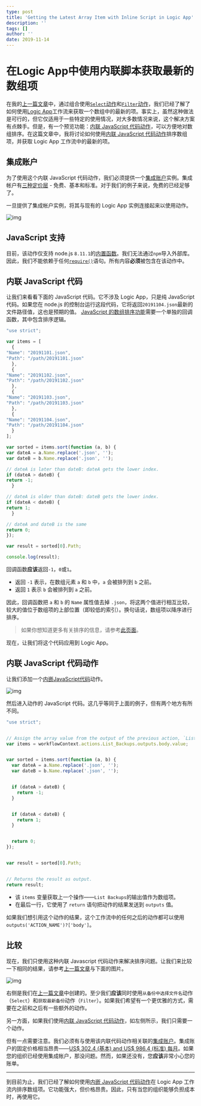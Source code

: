 ```yaml
---
type: post
title: 'Getting the Latest Array Item with Inline Script in Logic App'
description: ''
tags: []
author: ''
date: 2019-11-14
---
```


# 在Logic App中使用内联脚本获取最新的数组项

在我的[上一篇文章](https://devkimchi.com/2019/11/06/getting-the-latest-array-item-in-logic-app/)中，通过组合使用[`Select`动作](https://docs.microsoft.com/azure/logic-apps/logic-apps-workflow-actions-triggers?WT.mc_id=devkimchicom-blog-juyoo#select-action)和[`Filter`动作](https://docs.microsoft.com/azure/logic-apps/logic-apps-workflow-actions-triggers?WT.mc_id=devkimchicom-blog-juyoo#query-action)，我们已经了解了如何使用[Logic App](https://docs.microsoft.com/azure/logic-apps/logic-apps-overview?WT.mc_id=devkimchicom-blog-juyoo)工作流来获取一个数组中的最新的项。事实上，虽然这种做法是可行的，但它仅适用于一些特定的使用情况，对大多数情况来说，这个解决方案有点棘手。但是，有一个预览功能：[内联 JavaScript 代码动作](https://docs.microsoft.com/azure/logic-apps/logic-apps-add-run-inline-code?WT.mc_id=devkimchicom-blog-juyoo)，可以方便地对数组排序。在这篇文章中，我将讨论如何使用[内联 JavaScript 代码动作](https://docs.microsoft.com/azure/logic-apps/logic-apps-add-run-inline-code?WT.mc_id=devkimchicom-blog-juyoo)排序数组项，并获取 Logic App 工作流中的最新的项。

## 集成账户

为了使用这个内联 JavaScript 代码动作，我们必须提供一个[集成账户](https://docs.microsoft.com/azure/logic-apps/logic-apps-enterprise-integration-create-integration-account?WT.mc_id=devkimchicom-blog-juyoo)实例。集成帐户有[三种定价层](https://docs.microsoft.com/azure/logic-apps/logic-apps-pricing?WT.mc_id=devkimchicom-blog-juyoo#integration-accounts) - 免费、基本和标准。对于我们的例子来说，免费的已经足够了。

一旦提供了集成帐户实例，将其与现有的 Logic App 实例连接起来以使用动作。

![img](https://sa0blogs.blob.core.windows.net/devkimchi/2019/11/getting-the-latest-array-item-with-inline-script-in-logic-app-03.png)

## JavaScript 支持

目前，该动作仅支持 node.js `8.11.1`的[内置函数](https://developer.mozilla.org/docs/Web/JavaScript/Reference/Global_Objects)。我们无法通过`npm`导入外部库。因此，我们不能依赖于任何[`require()`](https://nodejs.org/docs/latest-v8.x/api/modules.html#modules_require)语句。所有内容**必须**被包含在该动作中。

## 内联 JavaScript 代码

让我们来看看下面的 JavaScript 代码。它不涉及 Logic App，只是纯 JavaScript 代码。如果您在 node.js 的控制台运行这段代码，它将返回`20191104.json`最新的文件路径值，这也是预期的值。 [JavaScript 的数组排序功能](https://developer.mozilla.org/docs/Web/JavaScript/Reference/Global_Objects/Array/sort)需要一个单独的回调函数，其中包含排序逻辑。

```javascript
"use strict";

var items = [
  {
"Name": "20191101.json",
"Path": "/path/20191101.json"
  },
  {
"Name": "20191102.json",
"Path": "/path/20191102.json"
  },
  {
"Name": "20191103.json",
"Path": "/path/20191103.json"
  },
  {
"Name": "20191104.json",
"Path": "/path/20191104.json"
  }
];

var sorted = items.sort(function (a, b) {
var dateA = a.Name.replace('.json', '');
var dateB = b.Name.replace('.json', '');

// dateA is later than dateB: dateA gets the lower index.
if (dateA > dateB) {
return -1;
  }

// dateA is older than dateB: dateB gets the lower index.
if (dateA < dateB) {
return 1;
  }

// dateA and dateB is the same
return 0;
});

var result = sorted[0].Path;

console.log(result);
```

回调函数**应该**返回`-1`，`0`或`1`。

- 返回 `-1` 表示，在数组元素 `a` 和 `b` 中，`a` 会被排列到 `b` 之前。
- 返回 `1` 表示 `b` 会被排列到 `a` 之前。

因此，回调函数把 `a` 和 `b` 的 `Name` 属性值去掉 `.json`，将这两个值进行相互比较，较大的值位于数组项的上部位置（即较低的索引）。换句话说，数组项以降序进行排序。

> 如果你想知道更多有关排序的信息，请参考[此页面](https://developer.mozilla.org/docs/Web/JavaScript/Reference/Global_Objects/Array/sort#Description)。

现在，让我们将这个代码应用到 Logic App。

## 内联 JavaScript 代码动作

让我们添加一个[内嵌JavaScript代码](https://docs.microsoft.com/azure/logic-apps/logic-apps-add-run-inline-code?WT.mc_id=devkimchicom-blog-juyoo)动作。

![img](https://sa0blogs.blob.core.windows.net/devkimchi/2019/11/getting-the-latest-array-item-with-inline-script-in-logic-app-01.png)

然后进入动作的 JavaScript 代码。这几乎等同于上面的例子，但有两个地方有所不同。

```javascript
"use strict";


// Assign the array value from the output of the previous action, `List Backups`.
var items = workflowContext.actions.List_Backups.outputs.body.value;


var sorted = items.sort(function (a, b) {
  var dateA = a.Name.replace('.json', '');
  var dateB = b.Name.replace('.json', '');


  if (dateA > dateB) {
    return -1;
  }


  if (dateA < dateB) {
    return 1;
  }


  return 0;
});


var result = sorted[0].Path;


// Returns the result as output.
return result;
```

- 该 `items` 变量获取上一个操作——`List Backups`的输出值作为数组项。
- 在最后一行，它使用了 `return` 语句把动作的结果发送到 `outputs` 值。

如果我们想引用这个动作的结果，这个工作流中的任何之后的动作都可以使用`outputs('ACTION_NAME')?['body']`。

## 比较

现在，我们只使用这种内联 Javascript 代码动作来解决排序问题。让我们来比较一下相同的结果，请参考[上一篇文章](https://devkimchi.com/2019/11/06/getting-the-latest-array-item-in-logic-app/)与下面的图片。

![img](https://sa0blogs.blob.core.windows.net/devkimchi/2019/11/getting-the-latest-array-item-with-inline-script-in-logic-app-02.png)

右侧是我们在[上一篇文章](https://devkimchi.com/2019/11/06/getting-the-latest-array-item-in-logic-app/)中创建的。至少我们**应该**同时使用`从备份中选择文件名`动作（`Select`）和`获取最新备份`动作（`Filter`）。如果我们希望有一个更优雅的方式，需要在之前和之后有一些额外的动作。

另一方面，如果我们使用[内联 JavaScript 代码动作](https://docs.microsoft.com/azure/logic-apps/logic-apps-add-run-inline-code?WT.mc_id=devkimchicom-blog-juyoo)，如左侧所示，我们只需要一个动作。

但有一点需要注意。我们必须有与使用该内联代码动作相关联的[集成账户](https://docs.microsoft.com/azure/logic-apps/logic-apps-enterprise-integration-create-integration-account?WT.mc_id=devkimchicom-blog-juyoo)。集成账户的固定价格相当昂贵——[US$ 302.4 (基本) and US$ 986.4 (标准) 每月](https://azure.microsoft.com/pricing/details/logic-apps/?WT.mc_id=devkimchicom-blog-juyoo)。如果您的组织已经使用集成帐户，那没问题。然而，如果还没有，您**应该**非常小心您的账单。

------

到目前为止，我们已经了解如何使用[内嵌 JavaScript 代码动作](https://docs.microsoft.com/azure/logic-apps/logic-apps-add-run-inline-code?WT.mc_id=devkimchicom-blog-juyoo)在 Logic App 工作流内排序数组项。它功能强大，但价格昂贵。因此，只有当您的组织能够负担成本时，再使用它。
